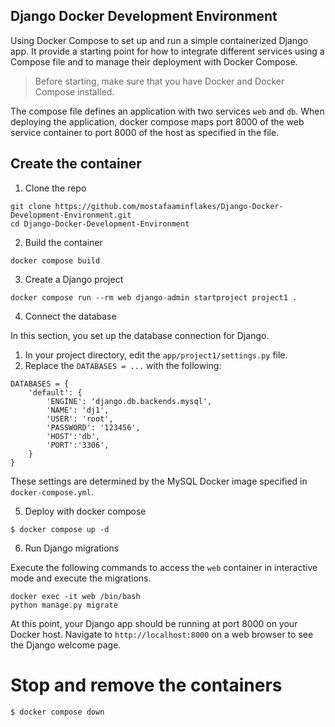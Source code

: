 ## Django Docker Development Environment

Using Docker Compose to set up and run a simple containerized Django app. It provide a starting point for how to integrate different services using a Compose file and to manage their deployment with Docker Compose.

> Before starting, make sure that you have Docker and Docker Compose installed.

The compose file defines an application with two services `web` and `db`. When deploying the application, docker compose maps port 8000 of the web service container to port 8000 of the host as specified in the file.

## Create the container

1. Clone the repo

```
git clone https://github.com/mostafaaminflakes/Django-Docker-Development-Environment.git
cd Django-Docker-Development-Environment
```

2. Build the container

```
docker compose build
```

3. Create a Django project

```
docker compose run --rm web django-admin startproject project1 .
```

4. Connect the database

In this section, you set up the database connection for Django.

1. In your project directory, edit the `app/project1/settings.py` file.
2. Replace the `DATABASES = ...` with the following:

```
DATABASES = {
    'default': {
        'ENGINE': 'django.db.backends.mysql',
        'NAME': 'dj1',
        'USER': 'root',
        'PASSWORD': '123456',
        'HOST':'db',
        'PORT':'3306',
    }
}
```

These settings are determined by the MySQL Docker image specified in `docker-compose.yml`.

5. Deploy with docker compose

```
$ docker compose up -d
```

6. Run Django migrations

Execute the following commands to access the `web` container in interactive mode and execute the migrations.

```
docker exec -it web /bin/bash
python manage.py migrate
```

At this point, your Django app should be running at port 8000 on your Docker host. Navigate to `http://localhost:8000` on a web browser to see the Django welcome page.

# Stop and remove the containers

```
$ docker compose down
```
